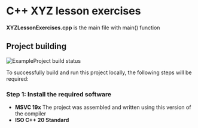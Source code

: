 # C++ XYZ lesson exercises

**XYZLessonExercises.cpp** is the main file with main() function

## Project building

<a><img src="https://camo.githubusercontent.com/e4d898cfb472819c5f287f8205246bf002220c18e0e4dcc571a5a76d18c3ca62/68747470733a2f2f7472617669732d63692e6f72672f6465766f707368712f4578616d706c6550726f6a6563742e737667" alt="ExampleProject build status" data-canonical-src="https://travis-ci.org/devopshq/ExampleProject.svg" style="max-width: 100%;"></a>

To successfully build and run this project locally, the following steps will be required:

### Step 1: Install the required software

- **MSVC 19x** The project was assembled and written using this version of the compiler
- **ISO C++ 20 Standard**